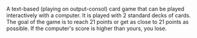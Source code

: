 A text-based (playing on output-consol) card game that can be played interactively with a computer. It is played with 2 standard decks of cards. The goal of the game is to reach 21 points or get as close to 21 points as possible. If the computer's score is higher than yours, you lose.
